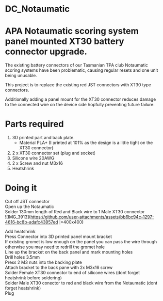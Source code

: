 # DC_Notaumatic

# APA Notaumatic scoring system panel mounted XT30 battery connector upgrade.

The existing battery connectors of our Tasmanian TPA club Notaumatic scoring systems have been problematic, causing regular resets and one unit being unusable.

This project is to replace the existing red JST connectors with XT30 type connectors.

Additionally adding a panel mount for the XT30 connector reduces damage to the connected wire on the device side hopfully preventing future failure.


# Parts required

1. 3D printed part and back plate.
   * Material PLA+ (I printed at 101% as the design is a little tight on the XT30 connector)
3. 2 x XT30 connector set (plug and socket)
4. Silicone wire 20AWG
5. 2 x Screw and nut M3x16
6. Heatshrink


# Doing it

Cut off JST connector  
Open up the Notaumatic  
Solder 130mm length of Red and Black wire to 1 Male XT30 connector  
![IMG_3913](https://github.com/user-attachments/assets/bb6bc94c-1297-4616-bc8b-adafc43957ed |=400x400)

Add heatshrink  
Press Connector into 3D printed panel mount bracket  
If existing gromet is low enough on the panel you can pass the wire through otherwise you may need to redrill the gromet hole  
Line up the bracket on the back panel and mark mounting holes  
Drill holes 3.5mm  
Press 2 M3 nuts into the backing plate  
Attach bracket to the back pane with 2x M3x16 screw  
Solder Female XT30 connector to end of silicone wires (dont forget heatshrink before soldering)  
Solder Male XT30 conector to red and black wire from the Notaumatic (dont forget heatshrink)  
Plug 



